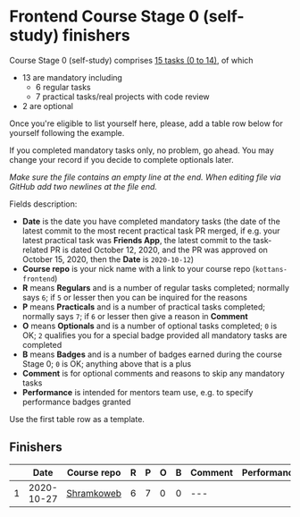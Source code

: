 # Frontend Course Stage 0 (self-study) finishers

Course Stage 0 (self-study) comprises
[15 tasks (0 to 14)](https://github.com/kottans/frontend/blob/master/contents.md),
of which
- 13 are mandatory including
  - 6 regular tasks
  - 7 practical tasks/real projects with code review
- 2 are optional

Once you're eligible to list yourself here, please, add
a table row below for yourself following the example.

If you completed mandatory tasks only, no problem, go ahead.
You may change your record if you decide to complete
optionals later.

_Make sure the file contains an empty line at the end._
_When editing file via GitHub add two newlines at the file end._

Fields description:
 * **Date** is the date you have completed mandatory tasks
   (the date of the latest commit to the most recent practical task PR merged,
   if e.g. your latest practical task was **Friends App**,
   the latest commit to the task-related PR is dated October 12, 2020,
   and the PR was approved on October 15, 2020,
   then the **Date** is `2020-10-12`)
 * **Course repo** is your nick name with a link to your
   course repo (`kottans-frontend`)
 * **R** means **Regulars** and is a number of regular tasks completed;
   normally says `6`; if `5` or lesser then you can
   be inquired for the reasons
 * **P** means **Practicals** and is a number of practical tasks completed;
   normally says `7`; if `6` or lesser then give a reason in **Comment**
 * **O** means **Optionals** and is a number of optional tasks
   completed;
   `0` is OK; `2` qualifies you for a special badge
   provided all mandatory tasks are completed
 * **B** means **Badges** and is a number of badges earned during
   the course Stage 0; `0` is OK; anything above that is a plus
 * **Comment** is for optional comments and reasons to skip any mandatory
   tasks
 * **Performance** is intended for mentors team use, e.g.
   to specify performance badges granted

Use the first table row as a template.

## Finishers

|  |    Date    | Course repo    | R | P | O | B | Comment | Performance |
|--| ---------- | -------------- | - | - | - | - | ------- | ----------- |
|1 | 2020-10-27 | [Shramkoweb](https://github.com/Shramkoweb/kottans-frontend) | 6 | 7 | 0 | 0 | --- | |
